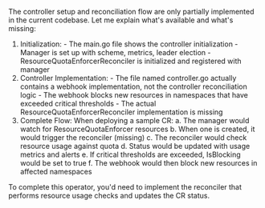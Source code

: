The controller setup and reconciliation flow are only partially implemented in the current codebase. Let me explain what's available and what's missing:

  1. Initialization:
    - The main.go file shows the controller initialization
    - Manager is set up with scheme, metrics, leader election
    - ResourceQuotaEnforcerReconciler is initialized and registered with manager
  2. Controller Implementation:
    - The file named controller.go actually contains a webhook implementation, not the controller reconciliation logic
    - The webhook blocks new resources in namespaces that have exceeded critical thresholds
    - The actual ResourceQuotaEnforcerReconciler implementation is missing
  3. Complete Flow:
  When deploying a sample CR:
    a. The manager would watch for ResourceQuotaEnforcer resources
    b. When one is created, it would trigger the reconciler (missing)
    c. The reconciler would check resource usage against quota
    d. Status would be updated with usage metrics and alerts
    e. If critical thresholds are exceeded, IsBlocking would be set to true
    f. The webhook would then block new resources in affected namespaces

  To complete this operator, you'd need to implement the reconciler that performs resource usage checks and updates the CR status.

